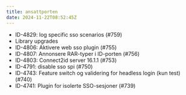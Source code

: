 ```yaml
---
title: ansattporten
date: 2024-11-22T08:52:45Z
---
```

- ID-4829: log specific sso scenarios (#759)
- Library upgrades
- ID-4806: Aktivere web sso plugin (#755)
- ID-4807: Annonsere RAR-typer i ID-porten (#756)
- ID-4803: Connect2id server 16.1.1 (#753)
- ID-4791: disable sso spi (#750)
- ID-4743: Feature switch og validering for headless login (kun test) (#740)
- ID-4741: Plugin for isolerte SSO-sesjoner (#739)


